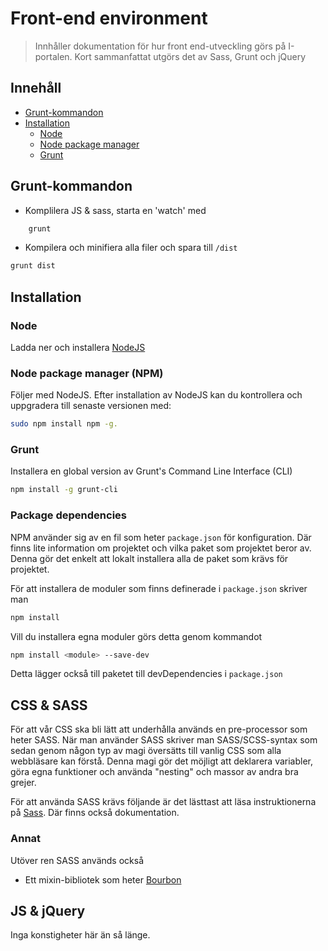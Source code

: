 # Front-end environment

> Innhåller dokumentation för hur front end-utveckling görs på I-portalen. Kort sammanfattat utgörs det av Sass, Grunt och jQuery

## Innehåll
- [Grunt-kommandon](#grunt---kommandon)
- [Installation](#installation)  
     - [Node](#node)
     - [Node package manager](#node-package-manager)
     - [Grunt](#grunt)
     
## Grunt-kommandon

+ Komplilera JS & sass, starta en 'watch' med

````bash
    grunt
````
+ Kompilera och minifiera alla filer och spara till `/dist`
````bash
grunt dist
````

## Installation

### Node
Ladda ner och installera [NodeJS](https://nodejs.org "Node JS")

### Node package manager (NPM)
Följer med NodeJS. Efter installation av NodeJS kan du kontrollera och uppgradera till senaste versionen med:   

```Bash
sudo npm install npm -g.

```

### Grunt
Installera en global version av Grunt's Command Line Interface (CLI)

````Bash
npm install -g grunt-cli
````

### Package dependencies
NPM använder sig av en fil som heter `package.json` för konfiguration. Där finns lite information om projektet och vilka paket som projektet beror av. Denna gör det enkelt att lokalt installera alla de paket som krävs för projektet.

För att installera de moduler som finns definerade i `package.json` skriver man

````Bash
npm install
````

Vill du installera egna moduler görs detta genom kommandot
````Bash
npm install <module> --save-dev
````

Detta lägger också till paketet till devDependencies i `package.json`

## CSS & SASS
För att vår CSS ska bli lätt att underhålla används en pre-processor som heter SASS. När man använder SASS skriver man SASS/SCSS-syntax som sedan genom någon typ av magi översätts till vanlig CSS som alla webbläsare kan förstå. Denna magi gör det möjligt att deklarera variabler, göra egna funktioner och använda "nesting" och massor av andra bra grejer.  

För att använda SASS krävs följande är det lästtast att läsa instruktionerna på [Sass](http://sass-lang.com "SASS hemsida"). Där finns också dokumentation.

### Annat
Utöver ren SASS används också  
+ Ett mixin-bibliotek som heter [Bourbon](http://bourbon.io "Bourbon")
## JS & jQuery  
Inga konstigheter här än så länge.